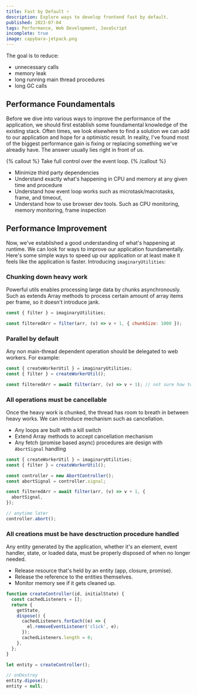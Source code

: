 ```yaml
---
title: Fast by Default ⚡️
description: Explore ways to develop frontend fast by default.
published: 2023-07-04
tags: Performance, Web Development, JavaScript
incomplete: true
image: capybara-jetpack.png
---
```


The goal is to reduce:

- unnecessary calls
- memory leak
- long running main thread procedures
- long GC calls

## Performance Foundamentals

Before we dive into various ways to improve the performance of the application, we should first establish some foundamental knowledge of the existing stack. Often times, we look elsewhere to find a solution we can add to our application and hope for a optimistic result. In reality, I've found most of the biggest performance gain is fixing or replacing something we've alreadiy have. The answer usually lies right in front of us.

{% callout %}
Take full control over the event loop.
{% /callout %}

- Minimize third party dependencies
- Understand exactly what's happening in CPU and memory at any given time and procedure
- Understand how event loop works such as microtask/macrotasks, frame, and timeout,
- Understand how to use browser dev tools. Such as CPU monitoring, memory monitoring, frame inspection

## Performance Improvement

Now, we've established a good understanding of what's happening at runtime. We can look for ways to improve our application foundamentally. Here's some simple ways to speed up our application or at least make it feels like the application is faster. Introducing `imaginaryUtilities`:

### Chunking down heavy work

Powerful utils enables processing large data by chunks asynchronously. Such as extends Array methods to process certain amount of array items per frame, so it doesn't introduce jank.

```javascript
const { filter } = imaginaryUtilities;

const filteredArr = filter(arr, (v) => v + 1, { chunkSize: 1000 });
```

### Parallel by default

Any non main-thread dependent operation should be delegated to web workers. For example:

```javascript
const { createWorkerUtil } = imaginaryUtilities;
const { filter } = createWorkerUtil();

const filteredArr = await filter(arr, (v) => v + 1); // not sure how to make this happen with worker ? Maybe some kind of eval ?
```

### All operations must be cancellable

Once the heavy work is chunked, the thread has room to breath in between heavy works. We can introduce mechanism such as cancellation.

- Any loops are built with a kill switch
- Extend Array methods to accept cancellation mechanism
- Any fetch (promise based async) procedures are design with `AbortSignal` handling

```javascript
const { createWorkerUtil } = imaginaryUtilities;
const { filter } = createWorkerUtil();

const controller = new AbortController();
const abortSignal = controller.signal;

const filteredArr = await filter(arr, (v) => v + 1, {
  abortSignal,
});

// anytime later
controller.abort();
```

### All creations must be have desctruction procedure handled

Any entity generated by the application, whether it's an element, event handler, state, or loaded data, must be properly disposed of when no longer needed.

- Release resource that's held by an entity (app, closure, promise).
- Release the reference to the entities themselves.
- Monitor memory see if it gets cleaned up.

```javascript
function createController(id, initialState) {
  const cachedListeners = [];
  return {
    getState,
    dispose() {
      cachedListeners.forEach((e) => {
        el.removeEventListener('click', e);
      });
      cachedListeners.length = 0;
    },
  };
}

let entity = createController();

// onDestroy
entity.dipose();
entity = null;
```
